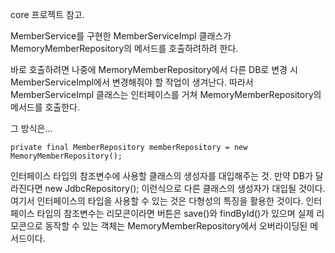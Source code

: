 core 프로젝트 참고.

MemberService를 구현한 MemberServiceImpl 클래스가 MemoryMemberRepository의 메서드를 호출하려하려 한다.

바로 호출하려면 나중에 MemoryMemberRepository에서 다른 DB로 변경 시 MemberServiceImpl에서 변경해줘야 할 작업이 생겨난다. 따라서 MemberServiceImpl 클래스는 인터페이스를 거쳐 MemoryMemberRepository의 메서드를 호출한다.

그 방식은...
```
private final MemberRepository memberRepository = new MemoryMemberRepository();
```
인터페이스 타입의 참조변수에 사용할 클래스의 생성자를 대입해주는 것. 만약 DB가 달라진다면 new JdbcRepository(); 이런식으로 다른 클래스의 생성자가 대입될 것이다. 여기서 인터페이스의 타입을 사용할 수 있는 것은 다형성의 특징을 활용한 것이다. 인터페이스 타입의 참조변수는 리모콘이라면 버튼은 save()와 findById()가 있으며 실제 리모콘으로 동작할 수 있는 객체는 MemoryMemberRepository에서 오버라이딩된 메서드이다. 